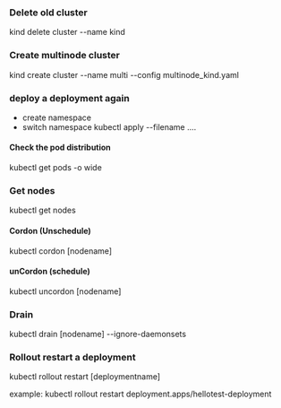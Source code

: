 ### Delete old cluster

kind delete cluster --name kind

### Create multinode cluster

kind create cluster --name multi --config multinode_kind.yaml


### deploy a deployment again

- create namespace
- switch namespace
kubectl apply --filename ....

#### Check the pod distribution

kubectl get pods -o wide


### Get nodes

kubectl get nodes

#### Cordon (Unschedule)

kubectl cordon [nodename]

#### unCordon (schedule)

kubectl uncordon [nodename]

### Drain

kubectl drain [nodename] --ignore-daemonsets

### Rollout restart a deployment

kubectl rollout restart [deploymentname]

example: kubectl rollout restart deployment.apps/hellotest-deployment

